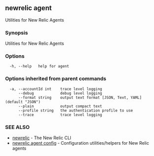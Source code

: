 ## newrelic agent

Utilities for New Relic Agents

### Synopsis

Utilities for New Relic Agents

### Options

```
  -h, --help   help for agent
```

### Options inherited from parent commands

```
  -a, --accountId int    trace level logging
      --debug            debug level logging
      --format string    output text format [JSON, Text, YAML] (default "JSON")
      --plain            output compact text
      --profile string   the authentication profile to use
      --trace            trace level logging
```

### SEE ALSO

* [newrelic](newrelic.md)	 - The New Relic CLI
* [newrelic agent config](newrelic_agent_config.md)	 - Configuration utilities/helpers for New Relic agents

